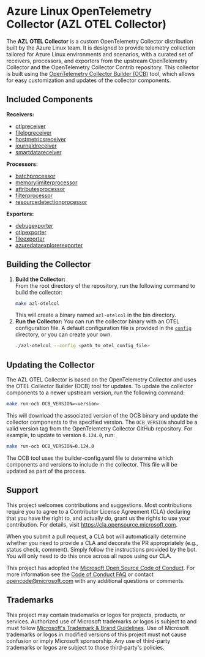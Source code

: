 # Azure Linux OpenTelemetry Collector (AZL OTEL Collector)

The **AZL OTEL Collector** is a custom OpenTelemetry Collector distribution built by the Azure Linux team. It is designed to provide telemetry collection tailored for Azure Linux environments and scenarios, with a curated set of receivers, processors, and exporters from the upstream OpenTelemetry Collector and the OpenTelemetry Collector Contrib repository.
This collector is built using the [OpenTelemetry Collector Builder (OCB)](https://github.com/open-telemetry/opentelemetry-collector/tree/main/cmd/builder) tool, which allows for easy customization and updates of the collector components.

## Included Components

**Receivers:**

- [otlpreceiver](https://github.com/open-telemetry/opentelemetry-collector/tree/main/receiver/otlpreceiver)
- [filelogreceiver](https://github.com/open-telemetry/opentelemetry-collector-contrib/tree/main/receiver/filelogreceiver)
- [hostmetricsreceiver](https://github.com/open-telemetry/opentelemetry-collector-contrib/tree/main/receiver/hostmetricsreceiver)
- [journaldreceiver](https://github.com/open-telemetry/opentelemetry-collector-contrib/tree/main/receiver/journaldreceiver)
- [smartdatareceiver](https://github.com/microsoft/azl-otel-collector/tree/main/receiver/smartdatareceiver)

**Processors:**
- [batchprocessor](https://github.com/open-telemetry/opentelemetry-collector/tree/main/processor/batchprocessor)
- [memorylimiterprocessor](https://github.com/open-telemetry/opentelemetry-collector/tree/main/processor/memorylimiterprocessor)
- [attributesprocessor](https://github.com/open-telemetry/opentelemetry-collector-contrib/tree/main/processor/attributesprocessor)
- [filterprocessor](https://github.com/open-telemetry/opentelemetry-collector-contrib/tree/main/processor/filterprocessor)
- [resourcedetectionprocessor](https://github.com/open-telemetry/opentelemetry-collector-contrib/tree/main/processor/resourcedetectionprocessor)

**Exporters:**
- [debugexporter](https://github.com/open-telemetry/opentelemetry-collector/tree/main/exporter/debugexporter)
- [otlpexporter](https://github.com/open-telemetry/opentelemetry-collector/tree/main/exporter/otlpexporter)
- [fileexporter](https://github.com/open-telemetry/opentelemetry-collector-contrib/tree/main/exporter/fileexporter)
- [azuredataexplorerexporter](https://github.com/open-telemetry/opentelemetry-collector-contrib/tree/main/exporter/azuredataexplorerexporter)


## Building the Collector

1. **Build the Collector:**  
   From the root directory of the repository, run the following command to build the collector:
    ```bash
    make azl-otelcol
    ```
    This will create a binary named `azl-otelcol` in the bin directory.
2. **Run the Collector:**
    You can run the collector binary with an OTEL configuration file. A default configuration file is provided in the [`config`](./config) directory, or you can create your own.
      ```bash
      ./azl-otelcol --config <path_to_otel_config_file>
      ```

## Updating the Collector
The AZL OTEL Collector is based on the OpenTelemetry Collector and uses the OTEL Collector Builder (OCB) tool for updates. To update the collector components to a newer upstream version, run the following command:
```bash
make run-ocb OCB_VERSION=<version>
```
This will download the associated version of the OCB binary and update the collector components to the specified version. The `OCB_VERSION` should be a valid version tag from the OpenTelemetry Collector GitHub repository.
For example, to update to version `0.124.0`, run:
```bash
make run-ocb OCB_VERSION=0.124.0
```
The OCB tool uses the builder-config.yaml file to determine which components and versions to include in the collector. This file will be updated as part of the process.

## Support

This project welcomes contributions and suggestions.  Most contributions require you to agree to a
Contributor License Agreement (CLA) declaring that you have the right to, and actually do, grant us
the rights to use your contribution. For details, visit https://cla.opensource.microsoft.com.

When you submit a pull request, a CLA bot will automatically determine whether you need to provide
a CLA and decorate the PR appropriately (e.g., status check, comment). Simply follow the instructions
provided by the bot. You will only need to do this once across all repos using our CLA.

This project has adopted the [Microsoft Open Source Code of Conduct](https://opensource.microsoft.com/codeofconduct/).
For more information see the [Code of Conduct FAQ](https://opensource.microsoft.com/codeofconduct/faq/) or
contact [opencode@microsoft.com](mailto:opencode@microsoft.com) with any additional questions or comments.

## Trademarks

This project may contain trademarks or logos for projects, products, or services. Authorized use of Microsoft 
trademarks or logos is subject to and must follow 
[Microsoft's Trademark & Brand Guidelines](https://www.microsoft.com/en-us/legal/intellectualproperty/trademarks/usage/general).
Use of Microsoft trademarks or logos in modified versions of this project must not cause confusion or imply Microsoft sponsorship.
Any use of third-party trademarks or logos are subject to those third-party's policies.
